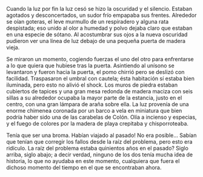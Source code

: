 Cuando la luz por fin la luz cesó se hizo la oscuridad y el silencio. Estaban agotados y desconcertados, un sudor frío empapaba sus frentes.
Alrededor se oían goteras, el leve murmullo de un respiradero y alguna rata despistada; eso unido al olor a humedad y polvo dejaba claro que estaban en una especie de sótano. Al acostumbrar sus ojos a la nueva oscuridad pudieron ver una línea de luz debajo de una pequeña puerta de madera vieja.

Se miraron un momento, cogiendo fuerzas el uno del otro para enfrentarse a lo que quiera que hubiese tras la puerta. Asintiendo al unísono se levantaron y fueron hacia la puerta, el pomo chirrió pero se deslizó con facilidad. Traspasaron el umbral con cautela; ésta habitación sí estaba bien iluminada, pero esto no alivió el shock. Los muros de piedra estaban cubiertos de tapices y una gran mesa redonda de madera maciza con seis sillas a su alrededor ocupaba la mayor parte de la estancia, justo en el centro, con una gran lámpara de araña sobre ella. La luz provenía de una enorme chimenea coronada por un barco a vela en miniatura que  bien podría haber sido una de las carabelas de Colón. Olía a incienso y especias, y el fuego de colores por la madera de playa crepitaba y chisporroteaba. 

Tenía que ser una broma. Habían viajado al pasado! No era posible... Sabían que tenían que corregir los fallos desde la raíz del problema, pero esto era ridículo. La raíz del problema estaba quinientos años en el pasado? Siglo arriba, siglo abajo; a decir verdad, ninguno de los dos tenía mucha idea de historia, lo que no ayudaba en este momento, cualquiera que fuera el dichoso momento del tiempo en el que se encontraban ahora.